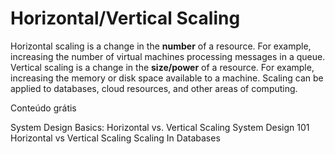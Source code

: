 # Horizontal/Vertical Scaling

Horizontal scaling is a change in the **number** of a resource. For example, increasing the number of virtual machines processing messages in a queue. Vertical scaling is a change in the **size/power** of a resource. For example, increasing the memory or disk space available to a machine. Scaling can be applied to databases, cloud resources, and other areas of computing.

<ResourceGroupTitle>Conteúdo grátis</ResourceGroupTitle>

<BadgeLink badgeText='Watch' href='https://youtu.be/xpDnVSmNFX0'>System Design Basics: Horizontal vs. Vertical Scaling</BadgeLink>
<BadgeLink badgeText='Watch' href='https://www.youtube.com/watch?v=Y-Gl4HEyeUQ'>System Design 101</BadgeLink>
<BadgeLink colorScheme='yellow' badgeText='Leia' href='https://touchstonesecurity.com/horizontal-vs-vertical-scaling-what-you-need-to-know/'>Horizontal vs Vertical Scaling</BadgeLink>
<BadgeLink colorScheme='yellow' badgeText='Leia' href='https://www.geeksforgeeks.org/horizontal-and-vertical-scaling-in-databases/'>Scaling In Databases</BadgeLink>
